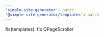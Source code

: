 ```yaml
---
'simple-site-generator': patch
'@simple-site-generator/templates': patch
---
```


fix(templates): fix QPageScroller
